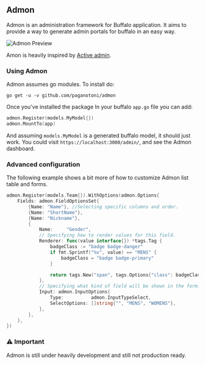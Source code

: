 ## Admon

Admon is an administration framework for Buffalo application. It aims to provide a way to generate admin portals for buffalo in an easy way. 

![Admon Preview](https://user-images.githubusercontent.com/645522/66008895-eaa15f80-e47d-11e9-840d-11cd0718f2ef.png)


Amon is heavily inspired by [Active admin]("https://activeadmin.info").

### Using Admon

Admon assumes go modules. To install do:

```
go get -u -v github.com/paganotoni/admon
```

Once you've installed the package In your buffalo `app.go` file you can add:

```go
admon.Register(models.MyModel{})
admon.MountTo(app)
```

And assuming `models.MyModel` is a generated buffalo model, it should just work. You could visit `https://localhost:3000/admin/`, and see the Admon dashboard.

### Advanced configuration

The following example shows a bit more of how to customize Admon list table and forms.

```go
admon.Register(models.Team{}).WithOptions(admon.Options{
    Fields: admon.FieldOptionsSet{
        {Name: "Name"}, //Selecting specific columns and order.
        {Name: "ShortName"},
        {Name: "Nickname"},
        {
            Name:     "Gender",
            // Specifying how to render values for this field.
            Renderer: func(value interface{}) *tags.Tag { 
                badgeClass := "badge badge-danger"
                if fmt.Sprintf("%v", value) == "MENS" {
                    badgeClass = "badge badge-primary"
                }

                return tags.New("span", tags.Options{"class": badgeClass, "body": value})
            },
            // Specifying what kind of field will be shown in the form.
            Input: admon.InputOptions{
                Type:          admon.InputTypeSelect,
                SelectOptions: []string{"", "MENS", "WOMENS"},
            },
        },
    },
})
```

### ⚠️ Important

Admon is still under heavily development and still not production ready.





